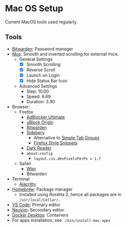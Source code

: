 # Mac OS Setup

Current MacOS tools used regularly.

## Tools

- [Bitwarden](https://bitwarden.com): Password manager
- [Mos](https://mos.caldis.me/): Smooth and inverted scrolling for external mice.
  - General Settings
    - [x] Smooth Scrolling
    - [x] Reverse Scroll
    - [x] Launch on Login
    - [x] Hide Status Bar Icon
  - Advanced Settings
    - Step: 10.00
    - Speed: 6.69
    - Duration: 3.90
- Browser:
  - Firefox
    - [AdBlocker Ultimate](https://addons.mozilla.org/en-GB/firefox/addon/adblocker-ultimate/)
    - [uBlock Origin](https://addons.mozilla.org/en-GB/firefox/addon/ublock-origin/)
    - [Bitwarden](https://addons.mozilla.org/en-GB/firefox/addon/bitwarden-password-manager/)
    - [Sidebery](https://addons.mozilla.org/en-US/firefox/addon/sidebery/)
      - Alternative to [Simple Tab Groups](https://addons.mozilla.org/en-GB/firefox/addon/simple-tab-groups/)
      - [Firefox Style Snippets](https://github.com/mbnuqw/sidebery/wiki/Firefox-Styles-Snippets-(via-userChrome.css))
    - [Dark Reader](https://addons.mozilla.org/en-US/firefox/addon/darkreader/)
    - `about:config`
      - `layout.css.devPixelsPerPx = 1.7`
  - Safari
    - [Wipr](https://apps.apple.com/us/app/wipr/id1320666476?mt=12)
    - Bitwarden
- Terminal
  - [Alacritty](https://github.com/alacritty/alacritty)
- [Homebrew](https://brew.sh): Package manager
  - Installed using Rosetta 2, hence all packages are in `/usr/local/Cellar/`.
- [VS Code](https://code.visualstudio.com): Primary editor
- [Neovim](https://neovim.io): Secondary editor
- [Docker Desktop](https://www.docker.com/products/docker-desktop): Containers
- For apps installation, see `./bin/install-mac-apps`
